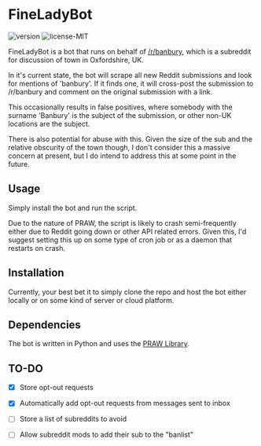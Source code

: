 # FineLadyBot
![version](https://img.shields.io/badge/Version-0.4.1-informational)
![license-MIT](https://img.shields.io/github/license/jmcharter/fineladybot)

FineLadyBot is a bot that runs on behalf of [/r/banbury](https://reddit.com/r/banbury), which is a subreddit for discussion of town in Oxfordshire, UK.

In it's current state, the bot will scrape all new Reddit submissions and look for mentions of 'banbury'. If it finds one, it will cross-post the submission to /r/banbury and comment on the original submission with a link.

This occasionally results in false positives, where somebody with the surname 'Banbury' is the subject of the submission, or other non-UK locations are the subject.

There is also potential for abuse with this. Given the size of the sub and the relative obscurity of the town though, I don't consider this a massive concern at present, but I do intend to address this at some point in the future.

## Usage
Simply install the bot and run the script. 

Due to the nature of PRAW, the script is likely to crash semi-frequently either due to Reddit going down or other API related errors. Given this, I'd suggest setting this up on some type of cron job or as a daemon that restarts on crash.

## Installation

Currently, your best bet it to simply clone the repo and host the bot either locally or on some kind of server or cloud platform.

## Dependencies

The bot is written in Python and uses the [PRAW Library](https://praw.readthedocs.io/en/stable/).

## TO-DO
- [X] Store opt-out requests
- [X] Automatically add opt-out requests from messages sent to inbox
- [ ] Store a list of subreddits to avoid
- [ ] Allow subreddit mods to add their sub to the "banlist"

